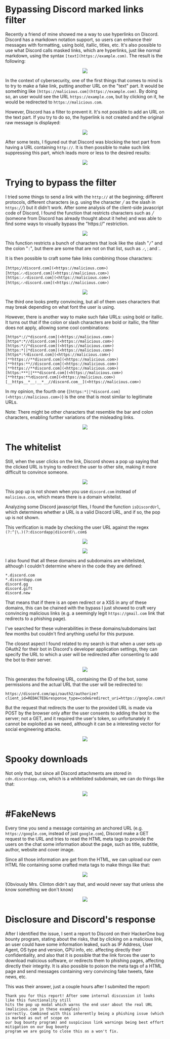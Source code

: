 # Bypassing Discord marked links filter

Recently a friend of mine showed me a way to use hyperlinks on Discord. Discord has a markdown notation support, so users can enhance their messages with formatting, using bold, itallic, titles, etc. It's also possible to use what Discord calls masked links, which are hyperlinks, just like normal markdown, using the syntax `[text](https://example.com)`. The result is the following:

<p align="center">
  <img src="https://github.com/Nickguitar/bypassing_discord_masked_links_filter/assets/3837916/874541f4-6d9b-4c2a-b0e7-08dff04d1b36" />
</p>

In the context of cybersecurity, one of the first things that comes to mind is to try to make a fake link, putting another URL on the "text" part. It would be something like `[https://malicious.com](https://example.com)`. By doing so, an user would see the URL `https://example.com`, but by clicking on it, he would be redirected to `https://malicious.com`.

However, Discord has a filter to prevent it. It's not possible to add an URL on the text part. If you try to do so, the hyperlink is not created and the original raw message is displayed:

<p align="center">
  <img src="https://github.com/Nickguitar/bypassing_discord_masked_links_filter/assets/3837916/96ca761b-5d31-45fc-ac03-a7ce0a2fcff6" />
</p>

After some tests, I figured out that Discord was blocking the text part from having a URL containing `http://`. It is then possible to make such link suppressing this part, which leads more or less to the desired results:

<p align="center">
  <img src="https://github.com/Nickguitar/bypassing_discord_masked_links_filter/assets/3837916/248d2ac7-2919-4db7-987e-ce0837ca068e" />
</p>

# Trying to bypass the filter

I tried some things to send a link with the `http://` at the beginning; different protocols, different characters (e.g. using the character `╱` as the slash in `https:╱╱`) but it didn't work.
After some analysis of the client-side javascript code of Discord, I found the function that restricts characters such as `╱` (someone from Discord has already thought about it hehe) and was able to find some ways to visually bypass the "https://" restriction.

<p align="center">
  <img src="https://github.com/Nickguitar/bypassing_discord_masked_links_filter/assets/3837916/f575670b-d2a1-43c8-b198-345c3ac31f1b" />
</p>

This function restricts a bunch of characters that look like the slash "`/`" and the colon "`:`", but there are some that are not on that list, such as `୵`, `⁏` and `⁚`.

It is then possible to craft some fake links combining those characters:

```
[https⁏//discord.com](<https://malicious.com>)
[https⁚୵୵discord.com](<https://malicious.com>)
[https:୵୵discord.com](<https://malicious.com>)
[https⁏୵୵discord.com](<https://malicious.com>)
```
<p align="center">
  <img src="https://github.com/Nickguitar/bypassing_discord_masked_links_filter/assets/3837916/6740ee9f-8394-45d4-876f-3ca3e8d4d8e9" />
</p>

The third one looks pretty convincing, but all of them uses characters that may break depending on what font the user is using.

However, there is another way to make such fake URLs: using bold or itallic. It turns out that if the colon or slash characters are bold or itallic, the filter does not apply, allowing some cool combinations:

```
[https*://*discord.com](<https://malicious.com>)
[https*:*//discord.com](<https://malicious.com>)
[https:*//*discord.com](<https://malicious.com>)
[https:*||*discord.com](<https://malicious.com>)
[https*:*⁄⁄discord.com](<https://malicious.com>)
[**https://**discord.com](<https://malicious.com>)
[**https:**//discord.com](<https://malicious.com>)
[**https://**discord.com](<https://malicious.com>)
[https:***||***discord.com](<https://malicious.com>)
[**https:**⁄⁄discord.com](<https://malicious.com>)
[__https__*__:__*__//discord.com__](<https://malicious.com>)
```

In my opinion, the fourth one (`[https:*||*discord.com](<https://malicious.com>)`) is the one that is most similar to legitimate URLs. 

Note: There might be other characters that resemble the bar and colon characters, enabling further variations of the misleading links.

<p align="center">
  <img src="https://github.com/Nickguitar/bypassing_discord_masked_links_filter/assets/3837916/086bed33-16e5-4682-8d50-0b3680c4b2a5" />
</p>

# The whitelist

Still, when the user clicks on the link, Discord shows a pop up saying that the clicked URL is trying to redirect the user to other site, making it more difficult to convince someone.

<p align="center">
  <img src="https://github.com/Nickguitar/bypassing_discord_masked_links_filter/assets/3837916/f4a059ed-7eda-49db-ab9e-1a9c33fa414c" />
</p>

This pop up is not shown when you use `discord.com` instead of `malicious.com`, which means there is a domain whitelist.

Analyzing some Discord javascript files, I found the function `isDiscordUrl`, which determines whether a URL is a valid Discord URL, and if so, the pop up is not shown.

This verification is made by checking the user URL against the regex `(?:^|\.)(?:discordapp|discord)\.com$`

<p align="center">
  <img src="https://github.com/Nickguitar/bypassing_discord_masked_links_filter/assets/3837916/d81beb5e-daad-494f-885e-055c30eb7854" />
</p>
<p align="center">
  <img src="https://github.com/Nickguitar/bypassing_discord_masked_links_filter/assets/3837916/1abec04a-6aed-4603-8c27-aa280372be6a" />
</p>

I also found that all these domains and subdomains are whitelisted, although I couldn't determine where in the code they are defined:

```
*.discord.com
*.discordapp.com
discord.gg
discord.gift
discord.new
```

That means that if there is an open redirect or a XSS in any of these domains, this can be chained with the bypass I just showed to craft very convincing malicious links (e.g. a seemingly legit `https://gmail.com` link that redirects to a phishing page).

I've searched for these vulnerabilities in these domains/subdomains last few months but couldn't find anything useful for this purpuse. 

The closest aspect I found related to my search is that when a user sets up OAuth2 for their bot in Discord's developer application settings, they can specify the URL to which a user will be redirected after consenting to add the bot to their server.

<p align="center">
   <img src="https://github.com/Nickguitar/bypassing_discord_masked_links_filter/assets/3837916/3a384ee4-68b8-4081-b4f4-d9337f6fe935"/>
</p>

This generates the following URL, containing the ID of the bot, some permissions and the actual URL that the user will be redirected to:

```
https://discord.com/api/oauth2/authorize?client_id=REDACTED&response_type=code&redirect_uri=https://google.com/&scope=identify
```

But the request that redirects the user to the provided URL is made via POST by the browser only after the user consents to adding the bot to the server; not a GET, and it required the user's token, so unfortunately it cannot be exploited as we need, although it can be a interesting vector for social engineering attacks.

<p align="center">
   <img src="https://github.com/Nickguitar/bypassing_discord_masked_links_filter/assets/3837916/c5b6b758-01d6-41d2-a9b9-2987679dcc7f"/>
</p>

# Spooky downloads

Not only that, but since all Discord attachments are stored in `cdn.discordapp.com`, which is a whitelisted subdomain, we can do things like that:

<p align="center">
   <img src="https://github.com/Nickguitar/bypassing_discord_masked_links_filter/assets/3837916/3ea64e96-c4f5-4896-a253-68013342dd90" />

</p>

# #FakeNews

Every time you send a message containing an anchored URL (e.g. `https://google.com`, instead of just `google.com`), Discord make a GET request to the URL and tries to read the HTML meta tags to provide the users on the chat some information about the page, such as title, subtitle, author, website and cover image.

Since all those information are get from the HTML, we can upload our own HTML file containing some crafted meta tags to make things like that:

<p align="center">
 <img src="https://github.com/Nickguitar/bypassing_discord_masked_links_filter/assets/3837916/5087340c-515e-4afb-9318-9234f1cfc633"/>
</p>

(Obviously Mrs. Clinton didn't say that, and would never say that unless she know something we don't know)

<p align="center">
 <img src="https://github.com/Nickguitar/bypassing_discord_masked_links_filter/assets/3837916/4a658156-4e75-4458-8124-764e28fcccc9"/>
</p>

# Disclosure and Discord's response

After I identified the issue, I sent a report to Discord on their HackerOne bug bounty program, stating about the risks, that by clicking on a malicious link, an user could have some information leaked, such as IP Address, User Agent, OS type and version, GPU info, etc. affecting directly their confidentiality, and also that it is possible that the link forces the user to download malicious software, or redirects them to phishing pages, affecting directly their integrity. It is also possible to poison the meta tags of a HTML page and send messages containing very convincing fake tweets, fake news, etc.

This was their answer, just a couple hours after I submited the report:

```
Thank you for this report! After some internal discussion it looks like this functionality still 
hits the pop up modal which warns the end user about the real URL (malicious.com in these examples) 
correctly. Combined with this inherently being a phishing issue (which is marked as out of scope on 
our bug bounty program) and suspicious link warnings being best effort mitigation on our bug bounty 
program we are going to close this as a won't fix.
```
